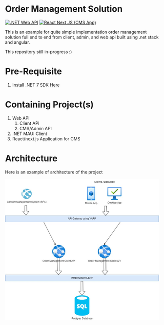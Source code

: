 # Order Management Solution

[![.NET Web API](https://github.com/vendyp/order-management/actions/workflows/order-management-api-ci-build.yml/badge.svg?branch=main)](https://github.com/vendyp/order-management/actions/workflows/order-management-api-ci-build.yml)
[![React Next JS (CMS App)](https://github.com/vendyp/order-management/actions/workflows/order-management-cms-ci-build.yml/badge.svg)](https://github.com/vendyp/order-management/actions/workflows/order-management-cms-ci-build.yml)

This is an example for quite simple implementation order management solution full end to end from client, admin, and web api built using .net stack and angular.

This repository still in-progress :)

# Pre-Requisite

1. Install .NET 7 SDK [Here](https://dotnet.microsoft.com/en-us/download/dotnet/7.0)

# Containing Project(s)

1. Web API 
   1. Client API
   2. CMS/Admin API
2. .NET MAUI Client
3. React/next.js Application for CMS

# Architecture

Here is an example of architecture of the project

![Architecture](https://github.com/vendyp/order-management/blob/main/.github/images/order-management-arc.jpg?raw=true)